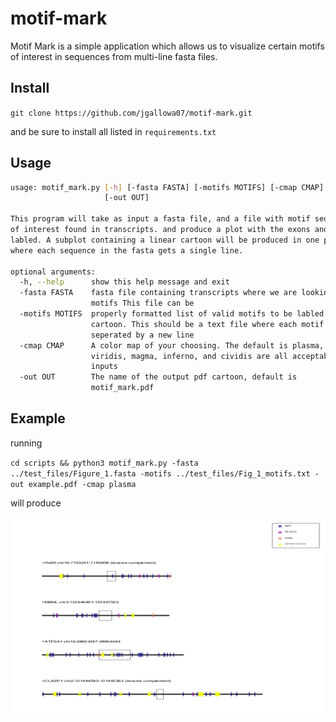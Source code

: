 # motif-mark

Motif Mark is a simple application which allows us to visualize 
certain motifs of interest in sequences from multi-line fasta files.

## Install

`git clone https://github.com/jgallowa07/motif-mark.git`

and be sure to install all listed in `requirements.txt`

## Usage

```bash
usage: motif_mark.py [-h] [-fasta FASTA] [-motifs MOTIFS] [-cmap CMAP]
                     [-out OUT]

This program will take as input a fasta file, and a file with motif sequences
of interest found in transcripts. and produce a plot with the exons and motifs
labled. A subplot containing a linear cartoon will be produced in one pdf
where each sequence in the fasta gets a single line.

optional arguments:
  -h, --help      show this help message and exit
  -fasta FASTA    fasta file containing transcripts where we are looking for
                  motifs This file can be
  -motifs MOTIFS  properly formatted list of valid motifs to be labled on
                  cartoon. This should be a text file where each motif is
                  seperated by a new line
  -cmap CMAP      A color map of your choosing. The default is plasma, but
                  viridis, magma, inferno, and cividis are all acceptable
                  inputs
  -out OUT        The name of the output pdf cartoon, default is
                  motif_mark.pdf
```

## Example

running

`cd scripts && python3 motif_mark.py -fasta ../test_files/Figure_1.fasta -motifs ../test_files/Fig_1_motifs.txt -out example.pdf -cmap plasma`

will produce 

![alt text](<./test_files/example.png>)














